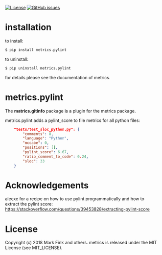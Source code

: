 [![License](http://img.shields.io/badge/license-MIT-yellowgreen.svg)](MIT_LICENSE)
[![GitHub issues](https://img.shields.io/github/issues/markfink/metrics.pylint.svg?maxAge=2592000)](https://github.com/markfink/metrics.pylint/issues)


# installation

to install:

``` bash
$ pip install metrics.pylint
```

to uninstall:

``` bash
$ pip uninstall metrics.pylint
```

for details please see the documentation of metrics.


# metrics.pylint

The **matrics.gitinfo** package is a plugin for the metrics package. 

metrics.pylint adds a pylint_score to file metrics for all python files:

``` json
    "tests/test_sloc_python.py": {
        "comments": 8,
        "language": "Python",
        "mccabe": 0,
        "positions": [],
        "pylint_score": 6.67,
        "ratio_comment_to_code": 0.24,
        "sloc": 33
    }
```


# Acknowledgements

alecxe for a recipe on how to use pylint programmatically and how to extract the
pylint score: https://stackoverflow.com/questions/39453828/extracting-pylint-score


# License

Copyright (c) 2018 Mark Fink and others.
metrics is released under the MIT License (see MIT_LICENSE).
